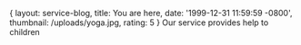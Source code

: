 {
layout: service-blog,
title: You are here,
date: '1999-12-31 11:59:59 -0800',
thumbnail: /uploads/yoga.jpg,
rating: 5
}
Our service provides help to children
